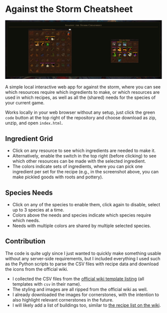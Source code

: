 # Against the Storm Cheatsheet

![Screenshot](/img/example_screenshot.png)

A simple local interactive web app for against the storm, where you can see which resources require which ingredients to make, or which resources are used in which recipes, as well as all the (shared) needs for the species of your current game.

Works locally in your web browser without any setup, just click the green `code` button at the top right of the repository and choose download as zip, unzip, and open `index.html`.

## Ingredient Grid
- Click on any resource to see which ingredients are needed to make it.
- Alternatively, enable the switch in the top right (before clicking) to see which other resources can be made with the selected ingredient.
- The colors indicate sets of ingredients, where you can pick one ingredient per set for the recipe (e.g., in the screenshot above, you can make pickled goods with roots and pottery).

## Species Needs
- Click on any of the species to enable them, click again to disable, select up to 3 species at a time.
- Colors above the needs and species indicate which species require which needs.
- Needs with multiple colors are shared by multiple selected species.

## Contribution
The code is quite ugly since I just wanted to quickly make something usable without any server-side requirements, but I included everything I used such as the Python scripts to parse the CSV files with recipe data and download the icons from the official wiki.

- I collected the CSV files from the [official wiki template listing](https://hoodedhorse.com/wiki/Against_the_Storm/Special:AllPages?from=&to=&namespace=10) (all templates with `csv` in their name).
- The styling and images are all ripped from the official wiki as well.
- I already downloaded the images for cornerstones, with the intention to also highlight relevant cornerstones in the future.
- I will likely add a list of buildings too, similar to [the recipe list on the wiki](https://hoodedhorse.com/wiki/Against_the_Storm/Copper_Bars#Product).
